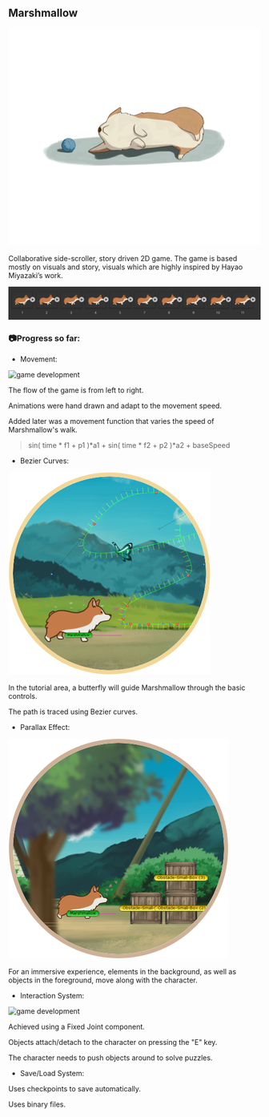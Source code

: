 ## Marshmallow

![main character](/screenshots/start2.png "Marshmallow the Corgi")



Collaborative side-scroller, story driven 2D game. The game is based mostly on visuals and story, visuals which are highly inspired by Hayao Miyazaki’s work.

![game development](/screenshots/animation.png "Marshmallow frame by frame animation")
### 📷Progress so far:



* Movement:

![game development](/screenshots/movement.gif "Marshmallow movement")
 
 The flow of the game is from left to right.
 
 Animations were hand drawn and adapt to the movement speed.
 
 Added later was a movement function that varies the speed of Marshmallow's walk.
> sin( time * f1 + p1 )*a1  +  sin( time * f2 + p2 )*a2 +  baseSpeed



* Bezier Curves:

![game development](/screenshots/bezier.png "Butterfly Bezier curves")

In the tutorial area, a butterfly will guide Marshmallow through the basic controls.

The path is traced using Bezier curves.



* Parallax Effect:

![game development](/screenshots/parallax.png "Parallax camera effect")

 For an immersive experience, elements in the background, as well as objects in the foreground, move along with the character.




* Interaction System:

![game development](/screenshots/interaction.gif "Fixed Joint interaction")

Achieved using a Fixed Joint component.

Objects attach/detach to the character on pressing the "E" key.

The character needs to push objects around to solve puzzles.

* Save/Load System:

Uses checkpoints to save automatically.

Uses binary files.
